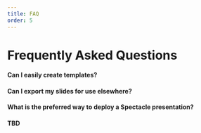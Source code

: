 ```yaml
---
title: FAQ
order: 5
---
```


<a main="frequently-asked-questions"></a>

# Frequently Asked Questions

<a main="faq-1"></a>

#### Can I easily create templates?

<a main="faq-2"></a>

#### Can I export my slides for use elsewhere?

<a main="faq-3"></a>

#### What is the preferred way to deploy a Spectacle presentation?

<a main="faq-4"></a>

#### TBD
